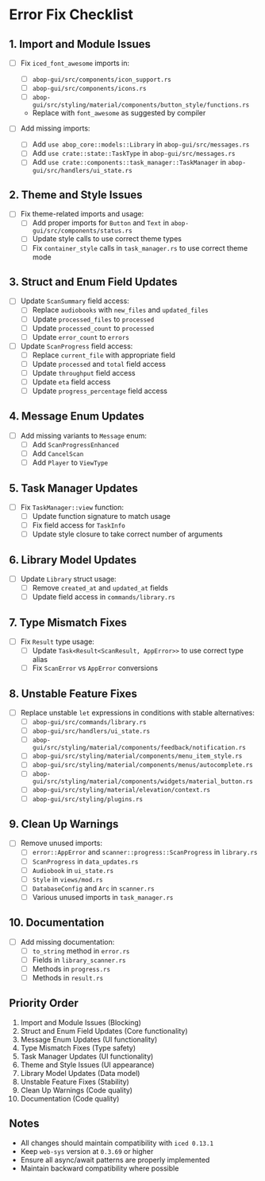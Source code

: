 # Error Fix Checklist

## 1. Import and Module Issues
- [ ] Fix `iced_font_awesome` imports in:
  - [ ] `abop-gui/src/components/icon_support.rs`
  - [ ] `abop-gui/src/components/icons.rs`
  - [ ] `abop-gui/src/styling/material/components/button_style/functions.rs`
  - Replace with `font_awesome` as suggested by compiler

- [ ] Add missing imports:
  - [ ] Add `use abop_core::models::Library` in `abop-gui/src/messages.rs`
  - [ ] Add `use crate::state::TaskType` in `abop-gui/src/messages.rs`
  - [ ] Add `use crate::components::task_manager::TaskManager` in `abop-gui/src/handlers/ui_state.rs`

## 2. Theme and Style Issues
- [ ] Fix theme-related imports and usage:
  - [ ] Add proper imports for `Button` and `Text` in `abop-gui/src/components/status.rs`
  - [ ] Update style calls to use correct theme types
  - [ ] Fix `container_style` calls in `task_manager.rs` to use correct theme mode

## 3. Struct and Enum Field Updates
- [ ] Update `ScanSummary` field access:
  - [ ] Replace `audiobooks` with `new_files` and `updated_files`
  - [ ] Update `processed_files` to `processed`
  - [ ] Update `processed_count` to `processed`
  - [ ] Update `error_count` to `errors`

- [ ] Update `ScanProgress` field access:
  - [ ] Replace `current_file` with appropriate field
  - [ ] Update `processed` and `total` field access
  - [ ] Update `throughput` field access
  - [ ] Update `eta` field access
  - [ ] Update `progress_percentage` field access

## 4. Message Enum Updates
- [ ] Add missing variants to `Message` enum:
  - [ ] Add `ScanProgressEnhanced`
  - [ ] Add `CancelScan`
  - [ ] Add `Player` to `ViewType`

## 5. Task Manager Updates
- [ ] Fix `TaskManager::view` function:
  - [ ] Update function signature to match usage
  - [ ] Fix field access for `TaskInfo`
  - [ ] Update style closure to take correct number of arguments

## 6. Library Model Updates
- [ ] Update `Library` struct usage:
  - [ ] Remove `created_at` and `updated_at` fields
  - [ ] Update field access in `commands/library.rs`

## 7. Type Mismatch Fixes
- [ ] Fix `Result` type usage:
  - [ ] Update `Task<Result<ScanResult, AppError>>` to use correct type alias
  - [ ] Fix `ScanError` vs `AppError` conversions

## 8. Unstable Feature Fixes
- [ ] Replace unstable `let` expressions in conditions with stable alternatives:
  - [ ] `abop-gui/src/commands/library.rs`
  - [ ] `abop-gui/src/handlers/ui_state.rs`
  - [ ] `abop-gui/src/styling/material/components/feedback/notification.rs`
  - [ ] `abop-gui/src/styling/material/components/menu_item_style.rs`
  - [ ] `abop-gui/src/styling/material/components/menus/autocomplete.rs`
  - [ ] `abop-gui/src/styling/material/components/widgets/material_button.rs`
  - [ ] `abop-gui/src/styling/material/elevation/context.rs`
  - [ ] `abop-gui/src/styling/plugins.rs`

## 9. Clean Up Warnings
- [ ] Remove unused imports:
  - [ ] `error::AppError` and `scanner::progress::ScanProgress` in `library.rs`
  - [ ] `ScanProgress` in `data_updates.rs`
  - [ ] `Audiobook` in `ui_state.rs`
  - [ ] `Style` in `views/mod.rs`
  - [ ] `DatabaseConfig` and `Arc` in `scanner.rs`
  - [ ] Various unused imports in `task_manager.rs`

## 10. Documentation
- [ ] Add missing documentation:
  - [ ] `to_string` method in `error.rs`
  - [ ] Fields in `library_scanner.rs`
  - [ ] Methods in `progress.rs`
  - [ ] Methods in `result.rs`

## Priority Order
1. Import and Module Issues (Blocking)
2. Struct and Enum Field Updates (Core functionality)
3. Message Enum Updates (UI functionality)
4. Type Mismatch Fixes (Type safety)
5. Task Manager Updates (UI functionality)
6. Theme and Style Issues (UI appearance)
7. Library Model Updates (Data model)
8. Unstable Feature Fixes (Stability)
9. Clean Up Warnings (Code quality)
10. Documentation (Code quality)

## Notes
- All changes should maintain compatibility with `iced 0.13.1`
- Keep `web-sys` version at `0.3.69` or higher
- Ensure all async/await patterns are properly implemented
- Maintain backward compatibility where possible 